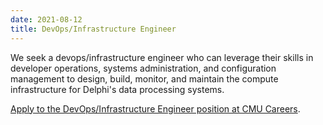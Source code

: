 ```yaml
---
date: 2021-08-12
title: DevOps/Infrastructure Engineer
---
```


We seek a devops/infrastructure engineer who can leverage their skills in developer operations, systems administration, and configuration management to design, build, monitor, and maintain the compute infrastructure for Delphi's data processing systems.

[Apply to the DevOps/Infrastructure Engineer position at CMU Careers](https://cmu.wd5.myworkdayjobs.com/CMU/job/Pittsburgh-PA/DevOps-Infrastructure-Engineer---School-of-Computer-Science_2018599).

